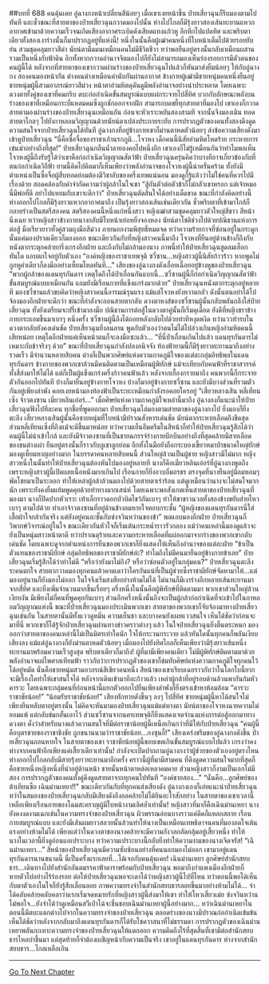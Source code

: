 ##บทที่ 688 คนคุ้นเคย
อู๋ฉางกงหน้าเปลี่ยนสีน้อยๆ เมื่อเขาเงยหน้าขึ้น ป๋ายเสี่ยวฉุนก็รีบมองตามไปทันที
และชั่วขณะที่สายตาของป๋ายเสี่ยวฉุนกวาดมองไปนั้น ห่างไปไกลก็มีรุ้งยาวสองเส้นทะยานแหวกอากาศเข้ามาด้วยความเร็วจนเกิดเสียงอากาศระเบิดดังเสียดแทงแก้วหู อึกทึกไปแปดทิศ และพริบตาเดียวทั้งสองเงาร่างนั้นก็มาปรากฏอยู่ที่แห่งนี้!
หนึ่งในนั้นคือผู้เฒ่าคนหนึ่งที่ใบหน้าเต็มไปด้วยรอยยับย่น สวมชุดคลุมยาวสีดำ นัยน์ตามืดมนเหมือนคนไม่มีชีวิตชีวา ทว่าพอยืนอยู่ตรงนั้นกลับเหมือนผสานรวมเป็นหนึ่งกับฟ้าดิน อีกทั้งหากกวาดอำนาจจิตมองไปก็ยังไม่สามารถมองเห็นร่องรอยการมีตัวตนของคนผู้นี้ได้
หลังจากที่สายตาของเขากวาดผ่านร่างของป๋ายเสี่ยวฉุนไปแล้วก็หันมาส่งยิ้มน้อยๆ ให้กับอู๋ฉางกง สองคนมองหน้ากัน ต่างคนต่างเหมือนคำนับกันผ่านอากาศ
ข้างกายผู้เฒ่ามีชายหนุ่มคนหนึ่งยืนอยู่ ชายหนุ่มผู้นี้สวมอาภรณ์ยาวสีม่วง หน้าตาอำมหิตดุดันดูมีพลังอำนาจอย่างน่าประหลาด โดยเฉพาะดวงตาทั้งคู่ของเขาที่คมกริบ ตบะก่อกำเนิดขั้นสมบูรณ์แบบแผ่กระจายไปสี่ทิศ บวกกับลักษณะพลังบนร่างของเขาที่เหมือนกระบี่แหลมคมซึ่งถูกชักออกจากฝัก สามารถบดขยี้ทุกสายตาที่มองไป
เขาเองก็กวาดสายตามองผ่านร่างของป๋ายเสี่ยวฉุนเหมือนกัน ก่อนจะหัวเราะหยันสองสามที จากนั้นจึงมองเมิน ทอดสายตาไกลๆ ไปยังกาหลอมวิญญาณด้วยนัยน์ตาเปล่งประกายระยับ
การปรากฏตัวของคนทั้งสองดึงดูดความสนใจจากป๋ายเสี่ยวฉุนได้ทันที อู๋ฉางกงที่อยู่ข้างกายเขาก็ม่านตาหดตัวน้อยๆ ส่งข้อความเสียงดังมาเข้าหูป๋ายเสี่ยวฉุน
“นี่คือซื่อจื่อของราชาเก้านรกภูมิ...โจวหง เด็กคนนี้นิสัยอำมหิตโหดร้าย กระหายการเข่นฆ่าอย่างถึงที่สุด!”
ป๋ายเสี่ยวฉุนกลืนน้ำลายลงคอไปหนึ่งอึก เขาเองก็ไม่รู้เหมือนกันว่าทำไมพอเห็นโจวหงผู้นี้ถึงรับรู้ได้ว่าเขาคือก่อกำเนิดวิญญาณสัตว์ฟ้า ป๋ายเสี่ยวฉุนครุ่นคิดว่าบางทีอาจเกี่ยวข้องกับที่ตนก่อกำเนิดวิถีฟ้า ยามนี้คิดไปคิดมาก็เห็นเพียงว่าพลังอำนาจของโจวหงผู้นี้น่าครั่นคร้าม ทั้งยังมีตำแหน่งเป็นซื่อจื่อผู้สืบทอดย่อมต้องมีวิชาลับของครึ่งเทพแน่นอน มองดูก็รู้แล้วว่าไม่ใช่คนที่ควรไปมีเรื่องด้วย สอดคล้องกับคำจำกัดความว่าผู้กล้าในใจเขา
“สู้กันตัวต่อตัวข้าก็ไม่กลัวเขาหรอก แต่เจ้าหมอนี่มีพ่อที่ดี อย่าไปแหยมกับเขาจะดีกว่า” ป๋ายเสี่ยวฉุนตัดสินใจได้อย่างเด็ดขาด ขณะที่กำลังคิดอย่างนี้ ห่างออกไปไกลก็มีรุ้งยาวแหวกอากาศมาถึง เป็นรุ้งยาวสองเส้นเช่นเดียวกัน ชั่วพริบตาที่เข้ามาใกล้ก็กลายร่างเป็นสตรีสองคน
สตรีสองคนนี้หนึ่งแก่หนึ่งสาว หญิงเฒ่าสวมชุดคลุมยาวตัวใหญ่สีขาว สีหน้านิ่งเฉย ทว่าหญิงสาวข้างกายนางกลับมีใบหน้าเย่อหยิ่งจองหอง นัยน์ตาโชติช่วงไปด้วยปณิธานแห่งการต่อสู้ มือเรียวยาวทั้งคู่สวมถุงมือสีม่วง ภายนอกงามพิสุทธิ์หมดจด ทว่าความร้ายกาจที่ซ่อนอยู่ในกระดูกนั้นแค่มองปราดเดียวก็มองออก
ขณะเดียวกันกับที่หญิงสาวคนนี้มาถึง โจวหงที่ยืนอยู่ด้านข้างก็ถึงกับหนังตากระตุกคล้ายกริ่งเกรงอีกฝ่าย และถึงกับไม่กล้ามองนาง ภาพนี้ทำให้ป๋ายเสี่ยวฉุนสูดลมเฮือกทันใด แอบตกใจอยู่กับตัวเอง
“องค์หญิงของราชาเทพจุติ ซวี่ซาน...หญิงสาวผู้นี้นิสัยก้าวร้าว หากพูดไม่ถูกหูคำเดียวก็ลงมืออย่างเหี้ยมโหดทันที...” เสียงของอู๋ฉางกงดังเอื่อยเฉื่อยอยู่ข้างหูของป๋ายเสี่ยวฉุน
“พวกผู้กล้าของแดนทุรกันดาร เหตุใดถึงได้ป่าเถื่อนกันแบบนี้...ซวี่ซานผู้นี้ก็ก่อกำเนิดวิญญาณสัตว์ฟ้าขั้นสมบูรณ์แบบเหมือนกัน แถมยังมีเรือนกายที่แข็งแกร่งมากด้วย” ป๋ายเสี่ยวฉุนหนังตากระตุกอยู่หลายที มองซวี่ซานแล้วขบคิดว่าหญิงสาวคนนี้อารมณ์รุนแรง แม้แต่โจวหงยังหวาดกลัว ดังนั้นตนอย่าได้ไปจ้องมองอีกฝ่ายจะดีกว่า
ขณะที่กำลังจะถอนสายตากลับ ดวงตาหงส์ของซวี่ซานผู้นั้นกลับพลันถลึงใส่ป๋ายเสี่ยวฉุน ทั้งยังเตรียมจะปรี่เข้ามาลงมือ ปณิธานการต่อสู้ในดวงตาคู่นั้นก็เริ่มดุเดือด ยังดีที่หญิงชราข้างกายกระแอมขึ้นมาเบาๆ หนึ่งครั้ง ซวี่ซานผู้นี้ถึงได้ถอยหลังกลับไปด้วยท่าทีหงุดหงิด ทว่าแววท้ารบในดวงตากลับยังคงเด่นชัด
ป๋ายเสี่ยวฉุนยิ่งลนลาน พูดกับตัวเองว่าตนไม่ได้ไปล่วงเกินหญิงอำมหิตคนนี้เสียหน่อย เหตุใดอีกฝ่ายแค่เห็นหน้าตนก็จะลงมือซะแล้ว...
“ที่นี่ป่าเถื่อนเกินไปแล้ว แดนทุรกันดารไม่เหมาะกับข้าจริงๆ ด้วย” ขณะที่ป๋ายเสี่ยวฉุนกำลังปลงอนิจจัง ท้องฟ้ายามนี้ก็มีรุ้งยาวทะยานมาถึงอย่างรวดเร็ว มีจำนวนหลายสิบคน ต่างก็เป็นพวกศิษย์แห่งความภาคภูมิใจของแต่ละกลุ่มอิทธิพลในแดนทุรกันดาร ข้างกายของพวกเขาล้วนมีคนติดตามเป็นเหมือนผู้พิทักษ์ แม้จะเทียบกับคนฟ้าที่ราชาสวรรค์ทั้งสี่ส่งมาให้ไม่ได้ แต่ก็เป็นผู้แข็งแกร่งครึ่งก้าวคนฟ้าแล้ว
หลังจากเยื้องกรายมาถึง คนพวกนี้ก็กระจายตัวกันออกไปทันที บ้างก็มายืนอยู่ข้างกายโจวหง บ้างก็มาอยู่ข้างกายซวี่ซาน และยังมีบางส่วนที่รวมตัวกันอยู่เพียงลำพัง คอยเงยหน้ามองท้องฟ้าเป็นระยะเหมือนกำลังรอคอยใครอยู่
“เสี่ยวหลางเสิน หลี่เทียนเซิ่ง จ้าวตงซาน เมี่ยวหลินเอ๋อร์...” เมื่อศิษย์แห่งความภาคภูมิใจเหล่านี้มาถึง อู๋ฉางกงก็แนะนำให้ป๋ายเสี่ยวฉุนฟังไปทีละคน ทุกชื่อที่พูดออกมา ป๋ายเสี่ยวฉุนไล่มองตามสายตาของอู๋ฉางกงไป ยิ่งมองก็ยิ่งตะลึง
เสี่ยวหลางเสินผู้นั้นคือชายหนุ่มที่ใบหน้ามีปราณสังหารเด่นชัด นัยน์ตากระหายเลือดถึงขีดสุด ส่วนหลี่เทียนเซิ่งที่ถึงแม้จะดีขึ้นมาหน่อย ทว่าความเย็นอึมครึมในสีหน้าก็ทำให้ป๋ายเสี่ยวฉุนรู้สึกได้ว่าคนผู้นี้ไม่น่าเข้าใกล้
และยังมีจ้าวตงซานที่เป็นชายฉกรรจ์ร่างกายบึกบึนอย่างถึงที่สุดคล้ายมีสายเลือดของชนต่างเผ่า ยืนอยู่ตรงนั้นก็ราวกับภูเขาลูกย่อม อีกทั้งในมือยังถือกระบองเขี้ยวหมาป่าขนาดใหญ่ยักษ์ มองดูเหี้ยมหาญอย่างมาก
ในบรรดาคนหลายสิบคนนี้ ส่วนใหญ่ล้วนเป็นผู้ชาย หญิงสาวมีไม่มาก หญิงสาวหนึ่งในนั้นทำให้ป๋ายเสี่ยวฉุนต้องหันไปมองอยู่หลายที นางก็คือเมี่ยวหลินเอ๋อร์ที่อู๋ฉางกงพูดถึง เพราะหญิงสาวผู้นี้เปิดเผยเนื้อหนังมากเกินไป เรือนกายก็ยิ่งอวบอิ่มอรชร ตรงจุดที่นางยืนอยู่มีลมหอมๆ พัดโชยมาเป็นระลอก ทำให้เหล่าผู้กล้าล้วนมองไปด้วยสายตาเร่าร้อน
แต่ดูเหมือนว่านางจะไม่สนใจมากนัก เพราะยังคงยิ้มแย้มพูดคุยด้วยท่าทางมากเสน่ห์ โดยเฉพาะพอสังเกตเห็นสายตาของป๋ายเสี่ยวฉุนที่มองมา นางก็ปิดปากหัวเราะ เท้าเล็กราวดอกบัวบิดไขว้กันเบาๆ ทำให้ขาขาวนวลทั้งสองข้างขยับส่ายไหวเบาๆ ตามไปด้วย ทำเอาจ้าวตงซานที่อยู่ด้านข้างลมหายใจหอบกระชั้น
“ผู้หญิงของแดนทุรกันดารนี่ใส่เสื้อผ้าใจกล้ากันจริง แต่ยังอยู่คนละชั้นกับซ่งจวินหว่านของข้า” พอแอบมองอีกฝ่าย ป๋ายเสี่ยวฉุนก็วิพากษ์วิจารณ์อยู่ในใจ ขณะเดียวกันหัวใจก็เริ่มเต้นกระหน่ำราวรัวกลอง แม้ว่าคนเหล่านี้มองดูแล้วจะยังเป็นหนุ่มสาวหน้าตาดี ทว่าปราณดุร้ายและความกระหายเลือดที่แผ่ออกมาจากร่างของพวกเขากลับเด่นชัด โดยเฉพาะดูจากตำแหน่งการยืนของพวกเขาก็ยิ่งแสดงให้เห็นถึงอำนาจของแต่ละฝ่าย
“ข้าเป็นตัวแทนของราชาผียักษ์ กลุ่มอิทธิพลของราชาผียักษ์ล่ะ? ทำไมถึงไม่มีคนมายืนอยู่ข้างกายข้าเลย” ป๋ายเสี่ยวฉุนเริ่มรู้สึกได้ว่าท่าไม่ดี
“หรือว่ายังมาไม่ถึง? หรือว่าซ่อนตัวอยู่ในกลุ่มคน?” ป๋ายเสี่ยวฉุนตะลึงระคนตกใจ สายตากวาดมองทุกคนแล้วคาดเดาว่าใครกันแน่ที่เป็นผู้ช่วยซึ่งราชาผียักษ์จัดหามาให้...แต่มองอยู่นานก็ยังมองไม่ออก ในใจจึงเริ่มสงสัยอย่างห้ามไม่ได้
ไม่นานก็มีเงาร่างอีกหลายเส้นทะยานมาจากสี่ทิศ และยิ่งเพิ่มจำนวนมากขึ้นเรื่อยๆ ครึ่งหนึ่งในนั้นคือผู้พิทักษ์ที่ติดตามมา พวกเขาส่วนใหญ่ล้วนเงียบงัน มีเพียงไม่กี่คนที่พูดคุยกันเบาๆ
ส่วนอีกครึ่งหนึ่งนั้นถึงจะเป็นผู้กล้าก่อกำเนิดที่จะเข้าไปในกาหลอมวิญญาณแห่งนี้ ขณะที่ป๋ายเสี่ยวฉุนมองประเมินพวกเขา สายตาของพวกเขาก็จับจ้องมาทางป๋ายเสี่ยวฉุนเช่นกัน ในสายตานั้นมีทั้งแววดูหมิ่น ความเย็นชา และบางคนยังเผยแววสนใจ เห็นได้ชัดว่าก่อนจะมาที่นี่ พวกเขาก็ได้รู้จักป๋ายเสี่ยวฉุนผ่านทางข่าวคราวต่างๆ แล้ว
ในใจป๋ายเสี่ยวฉุนยิ่งตื่นตระหนก มองออกว่าสายตาของคนเหล่านี้ไม่เป็นมิตรเท่าใดนัก ใจให้กระวนกระวาย แล้วทันใดนั้นทุกคนก็พลันเงียบเสียงลง แม้แต่อู๋ฉางกงก็ยังม่านตาหดตัวน้อยๆ เมื่อมองไปยังทิศไกลก็เห็นเพียงว่ามีรุ้งยาวเส้นหนึ่งทะยานมาพร้อมความเร็วสูงสุด พริบตาเดียวก็มาถึง!
ผู้ที่มามีเพียงคนเดียว ไม่มีผู้พิทักษ์ติดตามมาด้วย พลังอำนาจแผ่ไพศาลเทียมฟ้า ราวกับว่าการปรากฏตัวของเขาก็ข่มทับศิษย์แห่งความภาคภูมิใจทุกคนไว้ได้อยู่หมัด
นั่นคือชายหนุ่มสวมอาภรณ์สีเขียวคนหนึ่ง สีหน้าของเขาเรียบเฉยราวกับว่าในโลกใบนี้ยากจะมีเรื่องใดทำให้เขาสนใจได้ หลังจากเดินเข้ามาทีละก้าวแล้ว เหล่าผู้กล้าที่อยู่รอบด้านล้วนพากันก้มหัวคารวะ โดยเฉพาะกลุ่มคนที่ก่อนหน้านี้แยกตัวออกไปยืนเพียงลำพังก็ยิ่งตรงเข้าหาห้อมล้อม
“คารวะราชาชัยน้อย!”
“น้อมรับราชาชัยน้อย!”
เสียงทักทายดังขึ้นๆ ลงๆ ไปสี่ทิศ ชายหนุ่มผู้นี้หาได้สนใจไม่ เพียงยืนหลับตาอยู่ตรงนั้น ไม่คิดจะหันมามองป๋ายเสี่ยวฉุนแม้แต่หางตา
นัยน์ตาของโจวหงฉายความไม่ยอมแพ้ แต่กลับข่มกลั้นเอาไว้ ส่วนซวี่ซานจากนครเทพจุติก็ยิ่งแสดงเจตจำนงแห่งการต่อสู้ออกมาทางดวงตา ดั่งว่าสำหรับนางแล้วความสนใจที่มีต่อราชาน้อยผู้นี้เหนือเกินกว่าที่มีให้กับป๋ายเสี่ยวฉุน
“คนผู้นี้คือบุตรชายของราชาชิงชัย ถูกขนานนามว่าราชาชัยน้อย...กงซุนอี้!” เสียงเคร่งขรึมของอู๋ฉางกงดังขึ้น ป๋ายเสี่ยวฉุนถอนหายใจ ในสายตาของเขา ราชาชัยน้อยผู้นี้ขอบเขตเกินขั้นสมบูรณ์แบบไปแล้ว เกรงว่าคงห่างจากคนฟ้าอีกเพียงแค่เสี้ยวเดียวเท่านั้น!
กำลังจะเปิดปากถามอู๋ฉางกงว่าผู้ช่วยของตัวเองอยู่ตรงไหน ห่างออกไปไกลกลับมีสายรุ้งยาวทะยานมาอีกครั้ง
คราวนี้ผู้ที่มามีสามคน ที่ดึงดูดความสนใจมากที่สุดก็คือชายหนึ่งหญิงหนึ่งที่นำอยู่ด้านหน้า ชายนั้นหน้าตาหล่อเหลาคมคาย ส่วนหญิงสาวก็งามเป็นเอกไม่มีสอง การปรากฏตัวของคนทั้งคู่ดึงดูดสายตาจากทุกคนไปทันที
“องค์ชายสอง...”
“นั่นคือ...ลูกศิษย์ของต้าเทียนซือ เฉินม่านเหยา!!”
ขณะเดียวกันกับที่ทุกคนส่งเสียงดัง อู๋ฉางกงเองก็เอ่ยแนะนำป๋ายเสี่ยวฉุน ทว่าในสมองของป๋ายเสี่ยวฉุนกลับมีเสียงดังอึงอลคล้ายไม่ได้ยินอะไรสักอย่าง ในสายตาของเขาเวลานี้เหลือเพียงเรือนกายของโฉมสะคราญผู้มีใบหน้างามเลิศล้ำเท่านั้น!
หญิงสาวที่มาก็คือเฉินม่านเหยา นางยังคงงดงามเฉกเช่นในความทรงจำของป๋ายเสี่ยวฉุน ผิวพรรณอ่อนบางราวแค่ดีดก็แหลกสลาย เรือนกายสมบูรณ์แบบ และยังมีเส้นผมยาวสลวยนั้นล้วนทำให้นางเป็นเหมือนเทพธิดาจนคนที่มองอดใจเต้นแรงอย่างห้ามไม่ได้
เพียงแต่ว่าในดวงตาของนางคล้ายจะมีความกังวลกลัดกลุ้มอยู่เสี้ยวหนึ่ง ทำให้นางในเวลานี้ยิ่งดูอ่อนแอเปราะบาง ทว่าความเปราะบางนี้กลับยิ่งทำให้ความงามของนางเจิดจรัส!
“เฉินม่านเหยา...” สีหน้าของป๋ายเสี่ยวฉุนมีความซับซ้อนอย่างที่คนนอกมองไม่ออก เขามาอยู่แดนทุรกันดารนานขนาดนี้ นี่เป็นครั้งแรกเลยที่...ได้เจอกับคนคุ้นเคย!
เฉินม่านเหยา ลูกศิษย์สำนักสยบธาร...เดินทางไปยังสำนักอันตมรรคาฟ้าดาราพร้อมกับป๋ายเสี่ยวฉุน พอมาถึงกำแพงเมืองอีกฝ่ายก็หายตัวไปอย่างไร้ร่องรอย ต่อให้ป๋ายเสี่ยวฉุนพอจะเดาได้ว่าหญิงสาวผู้นี้ไปที่ไหน ทว่าตอนนี้พอได้เห็นกับตาตัวเองในใจก็ยังรู้สึกเลื่อนลอย ภาพความทรงจำในสำนักสยบธารลอยขึ้นมาอย่างห้ามไม่ได้...
จำได้คลับคล้ายคลับคลาว่าแรกเริ่มจดหมายรักที่หญิงสาวผู้นี้ส่งมาให้เขา ทำให้โหวเสี่ยวเม่ย ซ่งจวินหว่านไม่พอใจ...ยังจำได้ว่าดูเหมือนสวีเป่าไฉ่จะชื่นชอบเฉินม่านเหยาผู้นี้อย่างมาก...
ทว่าเฉินม่านเหยาในตอนนี้มีตบะแตกต่างไปจากในความทรงจำของป๋ายเสี่ยวฉุน ตลอดร่างของนางมีปราณก่อกำเนิดเข้มข้น เห็นได้ชัดว่าหลังจากกลับมาถึงแดนทุรกันดารก็ได้รับโชควาสนาที่ไม่ธรรมดา
การปรากฏตัวของเฉินม่านเหยาพลันกะเทาะความทรงจำของป๋ายเสี่ยวฉุนให้แตกออก ความคิดถึงไร้ที่สุดสิ้นที่เขามีต่อสำนักสยบธารไหลบ่าขึ้นมา แต่สุดท้ายก็จำต้องเผชิญหน้ากับความเป็นจริง เขาอยู่ในแดนทุรกันดาร ห่างจากสำนักสยบธาร...ไกลเหลือเกิน

------


[Go To Next Chapter]( ./126.md)